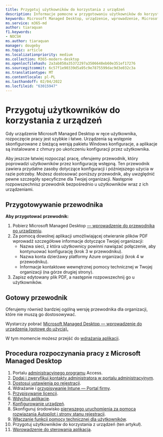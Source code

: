 ```yaml
---
title: Przygotuj użytkowników do korzystania z urządzeń
description: Informacje pomocne w przygotowaniu użytkowników do korzystania z urządzeń
keywords: Microsoft Managed Desktop, urządzenie, wprowadzenie, Microsoft 365
ms.service: m365-md
author: tiaraquan
f1.keywords:
- NOCSH
ms.author: tiaraquan
manager: dougeby
ms.topic: article
ms.localizationpriority: medium
ms.collection: M365-modern-desktop
ms.openlocfilehash: 2a3ab858a35372297a3506648eb60e351ef17276
ms.sourcegitcommit: 6c57f1e90339d5a95c9e7875599dac9d3e032c3a
ms.translationtype: MT
ms.contentlocale: pl-PL
ms.lasthandoff: 02/04/2022
ms.locfileid: "63015947"
---
```

# <a name="get-your-users-ready-to-use-devices"></a>Przygotuj użytkowników do korzystania z urządzeń

Gdy urządzenie Microsoft Managed Desktop w ręce użytkownika, rozpoczęcie pracy jest szybkie i łatwe. Urządzenia są wstępnie skonfigurowane z bieżącą wersją pakietu Windows konfiguracje, a aplikacje są instalowane z chmury po ukończeniu konfiguracji przez użytkownika.

Aby jeszcze łatwiej rozpocząć pracę, oferujemy przewodnik, który poprowadzi użytkowników przez konfigurację wstępną. Ten przewodnik zawiera przydatne zasoby dotyczące konfiguracji i późniejszego użycia w razie potrzeby. Możesz dostosować poniższy przewodnik, aby uwzględnić pewne szczegóły specyficzne dla Twojej organizacji. Następnie rozpowszechnisz przewodnik bezpośrednio u użytkowników wraz z ich urządzeniami.

## <a name="prepare-the-guide"></a>Przygotowywanie przewodnika

**Aby przygotować przewodnik:**

1. Pobierz Microsoft Managed Desktop [— wprowadzenie do przewodnika po urządzeniu](https://github.com/MicrosoftDocs/microsoft-365-docs/raw/public/microsoft-365/managed-desktop/get-started/downloads/microsoft-managed-desktop-user-guide-no-help-custom-v2.pdf).
2. Za pomocą dowolnej aplikacji umożliwiającej otwieranie plików PDF wprowadź szczegółowe informacje dotyczące Twojej organizacji:
    - Nazwa sieci, z która użytkownicy powinni nawiązać połączenie, aby kontynuować konfigurację (krok 3 w przewodniku).
    - Nazwa konta dzierżawy platformy Azure organizacji (krok 4 w przewodniku).
    - Informacje kontaktowe wewnętrznej pomocy technicznej w Twojej organizacji (na górze drugiej strony).
3. Zapisz edytowany plik PDF, a następnie rozpowszechnij go u użytkowników.

## <a name="ready-to-use-guide"></a>Gotowy przewodnik

Oferujemy również bardziej ogólną wersję przewodnika dla organizacji, które nie muszą go dostosowywać.

Wystarczy pobrać [Microsoft Managed Desktop — wprowadzenie do urządzenia (gotowe do użycia).](https://github.com/MicrosoftDocs/microsoft-365-docs/raw/public/microsoft-365/managed-desktop/get-started/downloads/microsoft-managed-desktop-user-guide-no-help-v2.pdf)

W tym momencie możesz przejść do [wdrażania aplikacji](deploy-apps.md).

## <a name="steps-to-get-started-with-microsoft-managed-desktop"></a>Procedura rozpoczynania pracy z Microsoft Managed Desktop

1. Portalu [administracyjnego programu](access-admin-portal.md) Access.
1. [Dodaj i zweryfikuj kontakty administratora w portalu administracyjnym](add-admin-contacts.md).
1. [Dostosuj ustawienia po rejestracji](conditional-access.md).
1. Wdrażanie i [przypisywanie Intune — Portal firmy](company-portal.md).
1. [Przypisywanie licencji](assign-licenses.md).
1. [Wdychuj aplikacje](deploy-apps.md).
1. [Konfigurowanie urządzeń](set-up-devices.md).
1. Skonfiguruj środowisko [pierwszego uruchomienia za pomocą rozwiązania Autopilot i strony stanu rejestracji](esp-first-run.md).
1. [Włączanie funkcji pomocy technicznej dla użytkowników](enable-support.md).
1. Przygotuj użytkowników do korzystania z urządzeń (ten artykuł).
1. [Wprowadzenie do sterowania aplikacją](get-started-app-control.md).
